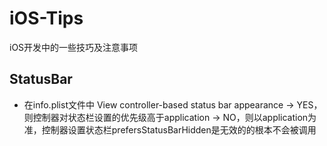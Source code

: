 
# iOS-Tips
iOS开发中的一些技巧及注意事项

## StatusBar
* 在info.plist文件中 View controller-based status bar appearance
-> YES，则控制器对状态栏设置的优先级高于application
-> NO，则以application为准，控制器设置状态栏prefersStatusBarHidden是无效的的根本不会被调用
